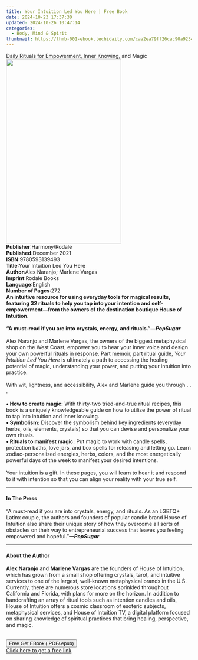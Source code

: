 ```yaml
---
title: Your Intuition Led You Here | Free Book
date: 2024-10-23 17:37:30
updated: 2024-10-26 10:47:14
categories:
  - Body, Mind & Spirit
thumbnail: https://thmb-001-ebook.techidaily.com/caa2ea79ff26cac90a923413cc544abe7411c4f8f46ee4f047ed7ab996c6233b.jpg
---
```

<main id="book-container">
  <div class="flex flex-col">
    <div class="book-brief flex-1 py-6 px-4 sm:p-6 md:py-10 md:px-8">
      <!-- brief-->
      <div class="book-brief-main">
        Daily Rituals for Empowerment, Inner Knowing, and Magic
      </div>
    </div>
    <div
      class="book-meta-info flex-1 grid gap-4 col-start-1 col-end-3 row-start-1 sm:mb-6 sm:grid-cols-4 lg:gap-6 lg:col-start-2 lg:row-end-6 lg:row-span-6 lg:mb-0"
    >
      <div
        class="book-meta-info-left place-content-center mt-4 p-4 text-sm leading-6 col-start-2 col-span-2 dark:text-slate-400"
      >
        <img
          class="w-full h-500 object-cover rounded-lg sm:h-255 sm:col-span-2 lg:col-span-full"
          src="https://img-001-ebook.techidaily.com/79b7e28df81734f68e70e3ecbfdc669c60369ce91114b41a4d64fcd83e65928a.jpg"
          alt=""
          width="312"
          height="500"
        />
      </div>
      <div
        class="book-meta-info-right mt-2 col-start-1 row-start-2 col-span-3 self-center"
      >
        <!-- meta data  -->
        <div class="flex flex-col px-4 md:px-8">
          <div class="flex-1">
            <strong>Publisher</strong>:<span class="px-2">Harmony/Rodale</span>
          </div>
          <div class="flex-1">
            <strong>Published</strong>:<span class="px-2">December 2021</span>
          </div>
          <div class="flex-1">
            <strong>ISBN</strong>:<span class="px-2">9780593139493</span>
          </div>
          <div class="flex-1">
            <strong>Title</strong>:<span class="px-2"
              >Your Intuition Led You Here</span
            >
          </div>
          <div class="flex-1">
            <strong>Author</strong>:<span class="px-2"
              >Alex Naranjo; Marlene Vargas</span
            >
          </div>
          <div class="flex-1">
            <strong>Imprint</strong>:<span class="px-2">Rodale Books</span>
          </div>
          <div class="flex-1">
            <strong>Language</strong>:<span class="px-2">English</span>
          </div>
          <div class="flex-1">
            <strong>Number of Pages</strong>:<span class="px-2">272</span>
          </div>
        </div>
      </div>
    </div>
    <div class="book-description flex-1 py-6 px-4 sm:p-6 md:py-10 md:px-8">
      <div class="book-description-main">
        <div accordion-content="" id="description">
          <b
            >An intuitive resource for using everyday tools for magical results,
            featuring 32 rituals&nbsp;to help you tap into your intention and
            self-empowerment—from the owners of the destination boutique House
            of Intuition.<br /><br />“A must-read if you are into crystals,
            energy, and rituals.”—<i>PopSugar</i></b
          ><br /><br />Alex Naranjo and Marlene Vargas, the owners of the
          biggest metaphysical shop on the West Coast,&nbsp;empower you to hear
          your inner voice and design your own powerful rituals in response.
          Part memoir, part ritual guide, <i>Your Intuition Led You Here</i> is
          ultimately a path to accessing the healing potential&nbsp;of magic,
          understanding your power, and putting your intuition into practice.<br /><br />With
          wit, lightness, and accessibility, Alex and Marlene guide you through
          . . .<br /><b><br />• How to create magic:</b> With thirty-two
          tried-and-true ritual recipes, this book is a uniquely knowledgeable
          guide on how to utilize the power of ritual to tap into intuition and
          inner knowing.<br /><b>•&nbsp;Symbolism:</b> Discover the symbolism
          behind key ingredients (everyday herbs, oils, elements, crystals) so
          that you can devise and personalize your own rituals.<br /><b
            >• Rituals to manifest magic:</b
          >
          Put magic to work with candle spells, protection baths, love jars, and
          box spells for releasing and letting go. Learn zodiac-personalized
          energies, herbs, colors, and the most energetically powerful days of
          the week to manifest your desired intentions.<br /><br />Your
          intuition is a gift. In these pages, you will learn to hear it and
          respond to it with intention so that you can align your reality with
          your true self.
        </div>
        <div class="accordion-fader"></div>
      </div>
    </div>
    <div class="book-excerpts flex-1 py-6 px-4 sm:p-6 md:py-10 md:px-8">
      <!-- excerpts-->
      <div class="book-excerpts-main">
        <hr />
        <h4 class="placeholder placeholder-heading">
          <span>In The Press</span>
        </h4>
        <p>
          “A must-read if you are into crystals, energy, and rituals. As an
          LGBTQ+ Latinx couple, the authors and founders of popular candle brand
          House of Intuition also share their unique story of how they overcome
          all sorts of obstacles on their way to entrepreneurial success that
          leaves you feeling empowered and hopeful.”<b><i>—PopSugar</i></b>
        </p>
      </div>
    </div>
    <div class="book-about-author flex-1 py-6 px-4 sm:p-6 md:py-10 md:px-8">
      <!-- about author-->
      <div class="book-main-author-main">
        <hr />
        <h4 class="placeholder placeholder-heading">
          <span>About the Author</span>
        </h4>
        <p>
          <b>Alex Naranjo</b> and <b>Marlene Vargas</b> are the founders of
          House of Intuition, which has grown from a small shop offering
          crystals, tarot, and intuitive services to one of the largest,
          well-known metaphysical brands in the U.S. Currently, there are
          numerous store locations sprinkled throughout California and Florida,
          with plans for more on the horizon. In addition to handcrafting an
          array of ritual tools such as intention candles and oils, House of
          Intuition offers a cosmic classroom of esoteric subjects, metaphysical
          services, and House of Intuition TV,&nbsp;a digital platform focused
          on sharing knowledge of spiritual practices that bring healing,
          perspective, and magic.&nbsp;<br />&nbsp;
        </p>
      </div>
    </div>
    <div class="book-free-get flex-1 py-6 px-4 sm:p-6 md:py-10 md:px-8">
      <button
        id="btn-free-get"
        class="bg-blue-500 hover:bg-blue-700 text-white font-bold py-2 px-4 rounded"
      >
        Free Get EBook (.PDF/.epub)
      </button>
      <div id="countdown-display" class="px-2 text-lg mt-2"></div>
      <a
        id="free-link"
        class="hidden bg-blue-500 hover:bg-blue-700 text-white font-bold py-2 px-4 rounded"
        href="https://www.ebooks.com/en-us/book/210207169/your-intuition-led-you-here/alex-naranjo/"
        target="_blank"
        >Click here to get a free link</a
      >
    </div>
    <script>
      let countdownTime = 0;
      let countdownInterval = null;
      document
        .getElementById('btn-free-get')
        .addEventListener('click', startCountdown);
      function startCountdown() {
        countdownTime = new Date().getTime() + 60000 * 3;
        countdownInterval = setInterval(updateCountdown, 1000);
        document.getElementById('btn-free-get').disabled = true;
        document
          .getElementById('btn-free-get')
          .classList.add('bg-gray-500', 'cursor-not-allowed');
      }
      function updateCountdown() {
        let currentTime = new Date().getTime();
        let timeLeft = countdownTime - currentTime;
        let secondsLeft = Math.floor(timeLeft / 1000);
        document.getElementById('countdown-display').innerHTML =
          `Remaining time: ${secondsLeft} seconds.`;
        if (secondsLeft <= 0) {
          clearInterval(countdownInterval);
          document.getElementById('btn-free-get').classList.add('hidden');
          document.getElementById('free-link').classList.remove('hidden');
          document.getElementById('countdown-display').innerHTML = '';
        }
      }
    </script>
  </div>
</main>
